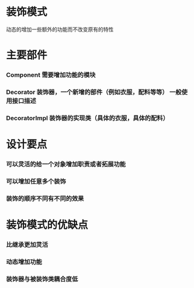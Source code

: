 # 装饰模式

动态的增加一些额外的功能而不改变原有的特性

# 主要部件

### Component 需要增加功能的模块

### Decorator 装饰器，一个新增的部件（例如衣服，配料等等） 一般使用接口描述

### DecoratorImpl 装饰器的实现类（具体的衣服，具体的配料）

# 设计要点

### 可以灵活的给一个对象增加职责或者拓展功能

### 可以增加任意多个装饰

### 装饰的顺序不同有不同的效果

# 装饰模式的优缺点

### 比继承更加灵活

### 动态增加功能

### 装饰器与被装饰类耦合度低